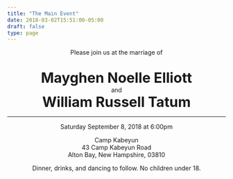 ```yaml
---
title: "The Main Event"
date: 2018-03-02T15:51:00-05:00
draft: false
type: page
---
```


<div style="text-align: center;">
<p>Please join us at the marriage of

<br><strong style="font-size:32px">Mayghen Noelle Elliott</strong>
<br>and
<br><strong style="font-size:32px">William Russell Tatum</strong>
<hr>
<p>Saturday September 8, 2018 at 6:00pm

<p>Camp Kabeyun
<br>43 Camp Kabeyun Road
<br>Alton Bay, New Hampshire, 03810

<p>Dinner, drinks, and dancing to follow. No children under 18.
</div>
